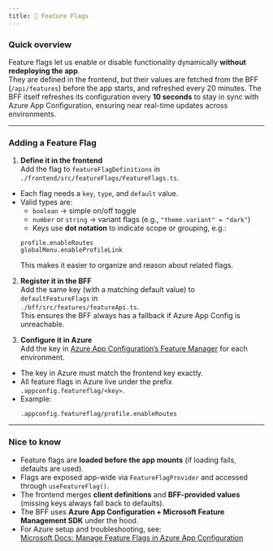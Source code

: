 ```yaml
---
title: 🏁 Feature Flags
---
```


### Quick overview

Feature flags let us enable or disable functionality dynamically **without redeploying the app**.  
They are defined in the frontend, but their values are fetched from the BFF (`/api/features`) before the app starts, and refreshed every 20 minutes. The BFF itself refreshes its configuration every **10 seconds** to stay in sync with Azure App Configuration, ensuring near real-time updates across environments.

---

### Adding a Feature Flag

1. **Define it in the frontend**  
   Add the flag to `featureFlagDefinitions` in  
   `./frontend/src/featureFlags/FeatureFlags.ts`.
  - Each flag needs a `key`, `type`, and `default` value.
  - Valid types are:
    - `boolean` → simple on/off toggle
    - `number` or `string` → variant flags (e.g., `"theme.variant" = "dark"`)
    -  Keys use **dot notation** to indicate scope or grouping, e.g.:
     ```
     profile.enableRoutes
     globalMenu.enableProfileLink
     ```
    This makes it easier to organize and reason about related flags.

2. **Register it in the BFF**  
   Add the same key (with a matching default value) to  
   `defaultFeatureFlags` in  
   `./bff/src/features/featureApi.ts`.  
   This ensures the BFF always has a fallback if Azure App Config is unreachable.

3. **Configure it in Azure**  
   Add the key in [Azure App Configuration’s Feature Manager](https://learn.microsoft.com/en-us/azure/azure-app-configuration/manage-feature-flags?tabs=azure-portal) for each environment.
  - The key in Azure must match the frontend key exactly.
  - All feature flags in Azure live under the prefix  
    `.appconfig.featureflag/<key>`.
  - Example:
    ```
    .appconfig.featureflag/profile.enableRoutes
    ```

---

### Nice to know

- Feature flags are **loaded before the app mounts** (if loading fails, defaults are used).
- Flags are exposed app-wide via `FeatureFlagProvider` and accessed through `useFeatureFlag()`.
- The frontend merges **client definitions** and **BFF-provided values** (missing keys always fall back to defaults).
- The BFF uses **Azure App Configuration + Microsoft Feature Management SDK** under the hood.
- For Azure setup and troubleshooting, see:  
  [Microsoft Docs: Manage Feature Flags in Azure App Configuration](https://learn.microsoft.com/en-us/azure/azure-app-configuration/manage-feature-flags?tabs=azure-portal)

